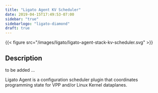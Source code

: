 ```yaml
---
title: "Ligato Agent KV Scheduler"
date: 2019-04-15T17:49:53-07:00
sidebar: "true"
sidebarlogo: "ligato-diamond"
draft: true
---
```




{{< figure src="/images/ligato/ligato-agent-stack-kv-scheduler.svg" >}}

## Description

to be added ...

Ligato Agent is a configuration scheduler plugin that coordinates programming state for VPP and/or Linux Kernel dataplanes.